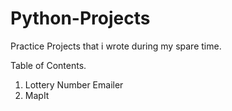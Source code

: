 # Python-Projects
Practice Projects that i wrote during my spare time.

Table of Contents.

1. Lottery Number Emailer
2. MapIt
